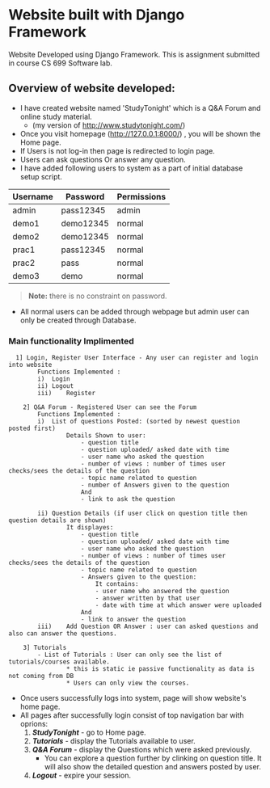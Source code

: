 # Website built with Django Framework

Website Developed using Django Framework. This is assignment submitted in course CS 699 Software lab.

## Overview of website developed:

- I have created website named 'StudyTonight' which is a Q&A Forum and online study material.
  - (my version of http://www.studytonight.com/)
- Once you visit homepage (http://127.0.0.1:8000/) , you will be shown the Home page.
- If Users is not log-in then page is redirected to login page.
- Users can ask questions Or answer any question.	
- I have added following users to system as a part of initial database setup script.		

| Username | Password | Permissions |
|--| -- |--|
|admin | pass12345 | admin |
|demo1 | demo12345 | normal |
|demo2 | demo12345 | normal |
|prac1 | pass12345 | normal |
|prac2 | pass | normal |
|demo3 | demo | normal |
>**Note:** there is no constraint on password.
- All normal users can be added through webpage but admin user can only be created through Database.

### Main functionality Implimented
```
  1] Login, Register User Interface - Any user can register and login into website
		Functions Implemented :
		i) 	Login
		ii)	Logout
		iii)	Register
	
	2] Q&A Forum - Registered User can see the Forum
		Functions Implemented :
		i)	List of questions Posted: (sorted by newest question posted first)
				Details Shown to user:
					- question title
					- question uploaded/ asked date with time
					- user name who asked the question
					- number of views : number of times user checks/sees the details of the question
					- topic name related to question
					- number of Answers given to the question
					And
					- link to ask the question

		ii)	Question Details (if user click on question title then question details are shown)
				It displayes:
					- question title
					- question uploaded/ asked date with time
					- user name who asked the question
					- number of views : number of times user checks/sees the details of the question
					- topic name related to question
					- Answers given to the question:
						It contains:						
						- user name who answered the question
						- answer written by that user
						- date with time at which answer were uploaded
					And
					- link to answer the question 
		iii)	Add Question OR Answer : user can asked questions and also can answer the questions.
		
	3] Tutorials 
		- List of Tutorials : User can only see the list of tutorials/courses available.
				* this is static ie passive functionality as data is not coming from DB
				* Users can only view the courses. 
```

- Once users successfully logs into system, page will show website's home page.
- All pages after successfully login consist of top navigation bar with oprions:
  1. ***StudyTonight*** - go to Home page.
  2. ***Tutorials*** - display the Tutorials available to user.
  3. ***Q&A Forum*** - display the Questions which were asked previously.
      - You can explore a question further by clinking on question title. It will also show the detailed question and answers posted by user.
  4. ***Logout*** - expire your session.
 


